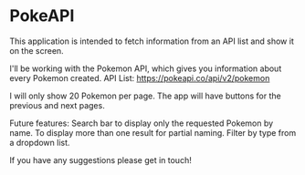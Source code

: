 # PokeAPI
This application is intended to fetch information from an API list and show it on the screen.

I'll be working with the Pokemon API, which gives you information about every Pokemon created.
API List: https://pokeapi.co/api/v2/pokemon

I will only show 20 Pokemon per page.
The app will have buttons for the previous and next pages.

Future features:
  Search bar to display only the requested Pokemon by name.
  To display more than one result for partial naming.
  Filter by type from a dropdown list.

If you have any suggestions please get in touch!
